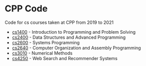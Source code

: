 # CPP Code

Code for cs courses taken at CPP from 2019 to 2021

* [cs1400](https://github.com/maxhartke/cpp-code/tree/main/cs1400) - Introduction to Programming and Problem Solving
* [cs2400](https://github.com/maxhartke/cpp-code/tree/main/cs2400) - Data Structures and Advanced Programming
* [cs2600](https://github.com/maxhartke/cpp-code/tree/main/cs2600) - Systems Programming
* [cs2640](https://github.com/maxhartke/cpp-code/tree/main/cs2640) - Computer Organization and Assembly Programming
* [cs3010](https://github.com/maxhartke/cpp-code/tree/main/cs3010) - Numerical Methods
* [cs4250](https://github.com/maxhartke/cpp-code/tree/main/cs4250) - Web Search and Recommender Systems
